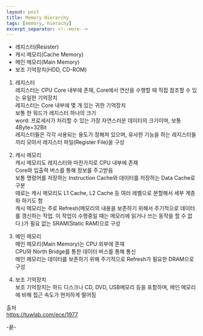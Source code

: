 ```yaml
---
layout: post
title: Memory Hierarchy
tags: [memory, hierachy]
excerpt_separator: <!--more-->
---
```


* 레지스터(Resister)
* 캐시 메모리(Cache Memory)
* 메인 메모리(Main Memory)
* 보조 기억장치(HDD, CD-ROM)


1. 레지스터  
레지스터는 CPU Core 내부에 존재, Core에서 연산을 수행할 때 직접 참조할 수 있는 유일한  기억장치  
레지스터는 Core 내부에 몇 개 있는 귀한 기억장치  
보통 한 워드가 레지스터 하나의 크기  
word: 프로세서가 처리할 수 있는 가장 자연스러운 데이터의 크기이며, 보통 4Byte=32Bit  
레지스터들은 각각 사용되는 용도가 정해져 있으며, 유사한 기능을 하는 레지스터들 끼리 모아서 레지스터 파일(Register File)을 구성  

2. 캐시 메모리  
캐시 메모리도 레지스터와 마찬가지로 CPU 내부에 존재  
Core와 입출력 버스를 통해 정보를 주고받음  
보통 명령어를 저장하는 Instruction Cache와 데이터를 저장하는 Data Cache로 구분  
때로는 캐시 메모리도 L1 Cache, L2 Cache 등 여러 레벨으로 분할해서 세부 계층화 하기도 함  
캐시 메모리는 주로 Refresh(메모리의 내용을 보존하기 위해서 주기적으로 데이터를 갱신하는 작업. 이 작업이 수행중일 때는 메모리에 읽거나 쓰는 동작을 할 수 없다.)가 필요 없는 SRAM(Static RAM)으로 구성  

3. 메인 메모리  
메인 메모리(Main Memory)는 CPU 외부에 존재  
CPU와 North Bridge를 통한 데이터 버스를 통해 통신  
메인 메모리는 데이터를 보존하기 위해 주기적으로 Refresh가 필요한 DRAM으로 구성

4. 보조 기억장치  
보조 기억장치는 하드 디스크나 CD, DVD, USB메모리 등을 포함하며, 메인 메모리에 비해 접근 속도가 현저하게 떨어짐  
  
  
출처  
https://tuwlab.com/ece/1977

  -끝-
